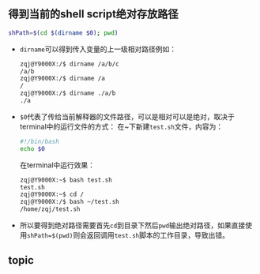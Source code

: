 ## 得到当前的shell script绝对存放路径

```bash
shPath=$(cd $(dirname $0); pwd)
```

* `dirname`可以得到传入变量的上一级相对路径例如：

  ```bash
  zqj@Y9000X:/$ dirname /a/b/c
  /a/b
  zqj@Y9000X:/$ dirname /a
  /
  zqj@Y9000X:/$ dirname ./a/b
  ./a
  ```

* `$0`代表了传给当前解释器的文件路径，可以是相对可以是绝对，取决于terminal中的运行文件的方式：
在~下新建`test.sh`文件，内容为：
  
  ```bash
  #!/bin/bash
  echo $0
  ```
  
  在terminal中运行效果：
  
  ```bash
  zqj@Y9000X:~$ bash test.sh
  test.sh
  zqj@Y9000X:~$ cd /
  zqj@Y9000X:/$ bash ~/test.sh
  /home/zqj/test.sh
  ```
  
* 所以要得到绝对路径需要首先`cd`到目录下然后`pwd`输出绝对路径，如果直接使用`shPath=$(pwd)`则会返回调用`test.sh`脚本的工作目录，导致出错。

## topic



